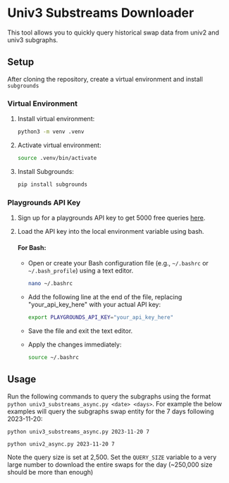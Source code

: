# Univ3 Substreams Downloader

This tool allows you to quickly query historical swap data from univ2 and univ3 subgraphs.

## Setup

After cloning the repository, create a virtual environment and install `subgrounds`
### Virtual Environment

1. Install virtual environment:

    ```bash
    python3 -m venv .venv
    ```

2. Activate virtual environment:

    ```bash
    source .venv/bin/activate
    ```

3. Install Subgrounds:

    ```bash
    pip install subgrounds
    ```


### Playgrounds API Key

1. Sign up for a playgrounds API key to get 5000 free queries [here](https://docs.playgrounds.network/api/key/).

2. Load the API key into the local environment variable using bash.

    #### For Bash:

    - Open or create your Bash configuration file (e.g., `~/.bashrc` or `~/.bash_profile`) using a text editor.

        ```bash
        nano ~/.bashrc
        ```

    - Add the following line at the end of the file, replacing "your_api_key_here" with your actual API key:

        ```bash
        export PLAYGROUNDS_API_KEY="your_api_key_here"
        ```

    - Save the file and exit the text editor.

    - Apply the changes immediately:

        ```bash
        source ~/.bashrc
        ```

## Usage

Run the following commands to query the subgraphs using the format `python univ3_substreams_async.py <date> <days>`. For example the below examples will query the subgraphs swap entity for the 7 days following 2023-11-20:

`python univ3_substreams_async.py 2023-11-20 7`

`python univ2_async.py 2023-11-20 7`

Note the query size is set at 2,500. Set the `QUERY_SIZE` variable to a very large number to download the entire swaps for the day (~250,000 size should be more than enough)